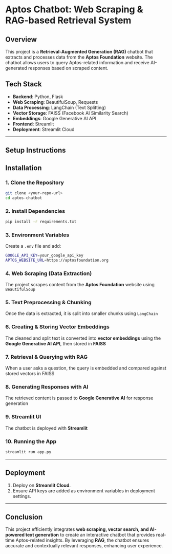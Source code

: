 # Aptos Chatbot: Web Scraping & RAG-based Retrieval System

## Overview
This project is a **Retrieval-Augmented Generation (RAG)** chatbot that extracts and processes data from the **Aptos Foundation** website. The chatbot allows users to query Aptos-related information and receive AI-generated responses based on scraped content.

## **Tech Stack**
- **Backend**: Python, Flask
- **Web Scraping**: BeautifulSoup, Requests
- **Data Processing**: LangChain (Text Splitting)
- **Vector Storage**: FAISS (Facebook AI Similarity Search)
- **Embeddings**: Google Generative AI API
- **Frontend**: Streamlit
- **Deployment**: Streamlit Cloud

---
## **Setup Instructions**

## Installation
### 1. Clone the Repository
```bash
git clone <your-repo-url>
cd aptos-chatbot
```

### **2. Install Dependencies**
```sh
pip install -r requirements.txt
```

### **3. Environment Variables**
Create a `.env` file and add:
```sh
GOOGLE_API_KEY=your_google_api_key
APTOS_WEBSITE_URL=https://aptosfoundation.org
```

### **4. Web Scraping (Data Extraction)**
The project scrapes content from the **Aptos Foundation** website using `BeautifulSoup`

### **5. Text Preprocessing & Chunking**
Once the data is extracted, it is split into smaller chunks using `LangChain`

### **6. Creating & Storing Vector Embeddings**
The cleaned and split text is converted into **vector embeddings** using the **Google Generative AI API**, then stored in **FAISS**

### **7. Retrieval & Querying with RAG**
When a user asks a question, the query is embedded and compared against stored vectors in FAISS

### **8. Generating Responses with AI**
The retrieved content is passed to **Google Generative AI** for response generation

### **9. Streamlit UI**
The chatbot is deployed with **Streamlit**

### **10. Running the App**
```sh
streamlit run app.py
```

---
## **Deployment**
1. Deploy on **Streamlit Cloud**.
2. Ensure API keys are added as environment variables in deployment settings.

---
## **Conclusion**
This project efficiently integrates **web scraping, vector search, and AI-powered text generation** to create an interactive chatbot that provides real-time Aptos-related insights. By leveraging **RAG**, the chatbot ensures accurate and contextually relevant responses, enhancing user experience.


